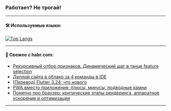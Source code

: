 ### Работает? Не трогай!

---
<!--
#### 🛠️ Technical stack:

![Java](https://img.shields.io/badge/Java-informational?logo=Oracle&style=flat&logoColor=white&color=FF4500)
![Kotlin](https://img.shields.io/badge/Kotlin-informational?logo=Kotlin&style=flat&logoColor=white&color=774D97)
![TS](https://img.shields.io/badge/TypeScript-informational?logo=typeScript&style=flat&logoColor=black&color=017acc)
![Python](https://img.shields.io/badge/Python-informational?logo=Python&style=flat&logoColor=black&color=ffdd54) <br>
![Spring](https://img.shields.io/badge/Spring-informational?logo=Spring&style=flat&logoColor=white&color=6DB33F) 
![SpringBoot](https://img.shields.io/badge/SpringBoot-informational?logo=SpringBoot&style=flat&logoColor=white&color=6DB33F)
![Nest](https://img.shields.io/badge/NestJS-informational?logo=NestJS&style=flat&logoColor=white&color=E0234E) 
![NodeJS](https://img.shields.io/badge/NodeJS-informational?logo=node.js&style=flat&logoColor=white&color=70A760)<br>
![PostgreSQL](https://img.shields.io/badge/PostgreSQL-informational?logo=PostgreSQL&style=flat&logoColor=white&color=DAA520)
![MongoDB](https://img.shields.io/badge/MongoDB-informational?logo=MongoDB&style=flat&logoColor=white&color=870000)
![Apache](https://img.shields.io/badge/Apache-informational?logo=apache&style=flat&logoColor=white&color=f74e28)

___ 
-->

#### 🛠️ Используемые языки:

[![Top Langs](https://github-readme-stats-u2qms2cxw-advtsettinggmailcoms-projects.vercel.app/api/top-langs/?username=zloylis&langs_count=10&hide_title=true&title_color=e6edf3&size_weight=0.5&count_weight=0.5&layout=compact&hide_progress=true&hide_border=true&theme=dracula)](https://github.com/zloylis)

<!---


####  :octocat:&nbsp;&nbsp; Статистика:

![GitHub stats](https://github-readme-stats-u2qms2cxw-advtsettinggmailcoms-projects.vercel.app/api?username=zloylis&show_icons=true&hide_border=true&theme=dracula&title_color=e6edf3&include_all_commits=true&count_private=true&hide_rank=false&hide_title=true&rank_icon=github)
-->
---

#### 💬 Свежее с habr.com:

<!-- BLOG-POST-LIST:START -->
- [Рекурсивный отбор признаков. Динамический шаг в танце feature selection](https://habr.com/ru/articles/833954/?utm_source=habrahabr&utm_medium=rss&utm_campaign=833954)
- [Деплой сайта в облако за 4 команды в IDE](https://habr.com/ru/companies/amvera/articles/833482/?utm_source=habrahabr&utm_medium=rss&utm_campaign=833482)
- [[Перевод] Flutter 3.24: что нового](https://habr.com/ru/companies/friflex/articles/834602/?utm_source=habrahabr&utm_medium=rss&utm_campaign=834602)
- [PWA вместо приложения: плюсы, минусы, подводные камни](https://habr.com/ru/articles/834588/?utm_source=habrahabr&utm_medium=rss&utm_campaign=834588)
- [Понятно про браузер: критические этапы рендеринга, аппаратное ускорение и оптимизации](https://habr.com/ru/articles/834184/?utm_source=habrahabr&utm_medium=rss&utm_campaign=834184)
<!-- BLOG-POST-LIST:END -->

---
